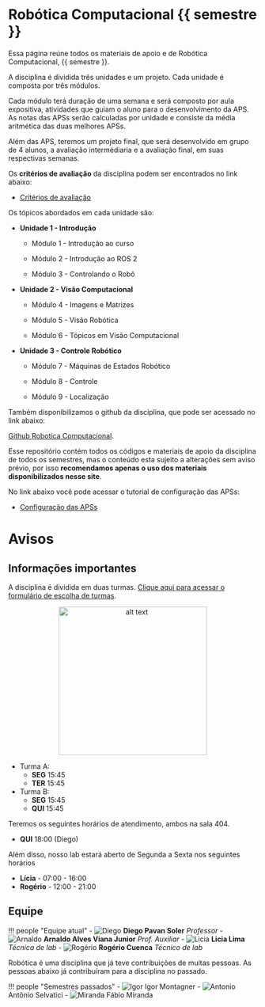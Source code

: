 # Robótica Computacional {{ semestre }}

Essa página reúne todos os materiais de apoio e de Robótica Computacional, {{ semestre }}. 

A disciplina é dividida três unidades e um projeto. Cada unidade é composta por três módulos.

Cada módulo terá duração de uma semana e será composto por aula expositiva, atividades que guiam o aluno para o desenvolvimento da APS. As notas das APSs serão calculadas por unidade e consiste da média aritmética das duas melhores APSs.

Além das APS, teremos um projeto final, que será desenvolvido em grupo de 4 alunos, a avaliação intermédiaria e a avaliação final, em suas respectivas semanas.

Os **critérios de avaliação** da disciplina podem ser encontrados no link abaixo:

* [Critérios de avaliação](criterios.md)

Os tópicos abordados em cada unidade são:

* **Unidade 1 - Introdução**

    * Módulo 1 - Introdução ao curso

    * Módulo 2 - Introdução ao ROS 2

    * Módulo 3 -  Controlando o Robô

* **Unidade 2 - Visão Computacional**

    * Módulo 4 - Imagens e Matrizes

    * Módulo 5 - Visão Robótica

    * Módulo 6 - Tópicos em Visão Computacional

* **Unidade 3 - Controle Robótico**

    * Módulo 7 - Máquinas de Estados Robótico

    * Módulo 8 - Controle

    * Módulo 9 - Localização

Também disponibilizamos o github da disciplina, que pode ser acessado no link abaixo:

[Github Robotica Computacional](https://github.com/Insper/robotica-computacional). 

Esse repositório contém todos os códigos e materiais de apoio da disciplina de todos os semestres, mas o conteúdo esta sujeito a alterações sem aviso prévio, por isso **recomendamos apenas o uso dos materiais disponibilizados nesse site**.

No link abaixo você pode acessar o tutorial de configuração das APSs:

* [Configuração das APSs](aps.md)

# Avisos

## Informações importantes

A disciplina é dividida em duas turmas. [Clique aqui para acessar o formulário de escolha de turmas](https://forms.office.com/r/mAGHZzgGPr).

<div style="text-align: center;">
    <img src="figs/turmas.png" alt="alt text" width="300"/>
</div>

- Turma A: 
    - **SEG** 15:45 
    - **TER** 15:45
- Turma B: 
    - **SEG** 15:45 
    - **QUI** 15:45

Teremos os seguintes horários de atendimento, ambos na sala 404. 

- **QUI** 18:00 (Diego) 

Além disso, nosso lab estará aberto de Segunda a Sexta nos seguintes horários

- **Lícia** - 07:00 - 16:00
- **Rogério** - 12:00 - 21:00

## Equipe

!!! people "Equipe atual"
    - ![Diego](equipe/diego.jpg) **Diego Pavan Soler** *Professor*
    - ![Arnaldo](equipe/arnaldo.jpeg) **Arnaldo Alves Viana Junior** *Prof. Auxiliar*
    - ![Licia](equipe/licia.jpeg) **Licia Lima** *Técnica de lab*
    - ![Rogério](equipe/rogerio.jpeg) **Rogério Cuenca** *Técnico de lab*


Robótica é uma disciplina que já teve contribuições de muitas pessoas. As pessoas abaixo já contribuíram para a disciplina no passado.

!!! people "Semestres passados"
    - ![Igor](equipe/igor.jpg) Igor Montagner
    - ![Antonio](equipe/antonio.jpeg) Antônio Selvatici
    - ![Miranda](equipe/miranda.png) Fábio Miranda
